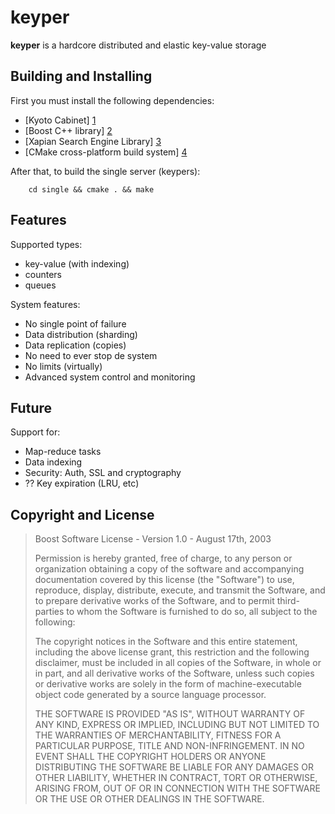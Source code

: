 keyper
======

**keyper** is a hardcore distributed and elastic key-value storage

Building and Installing
-----------------------

First you must install the following dependencies:

* [Kyoto Cabinet] [1]
* [Boost C++ library] [2]
* [Xapian Search Engine Library] [3]
* [CMake cross-platform build system] [4]

After that, to build the single server (keypers):

        cd single && cmake . && make

Features
--------

Supported types:

* key-value (with indexing)
* counters
* queues

System features:

* No single point of failure
* Data distribution (sharding)
* Data replication (copies)
* No need to ever stop de system
* No limits (virtually)
* Advanced system control and monitoring

Future
------

Support for:

* Map-reduce tasks
* Data indexing
* Security: Auth, SSL and cryptography
* ?? Key expiration (LRU, etc)

Copyright and License
---------------------

> Boost Software License - Version 1.0 - August 17th, 2003
> 
> Permission is hereby granted, free of charge, to any person or organization
> obtaining a copy of the software and accompanying documentation covered by
> this license (the "Software") to use, reproduce, display, distribute,
> execute, and transmit the Software, and to prepare derivative works of the
> Software, and to permit third-parties to whom the Software is furnished to
> do so, all subject to the following:
> 
> The copyright notices in the Software and this entire statement, including
> the above license grant, this restriction and the following disclaimer,
> must be included in all copies of the Software, in whole or in part, and
> all derivative works of the Software, unless such copies or derivative
> works are solely in the form of machine-executable object code generated by
> a source language processor.
> 
> THE SOFTWARE IS PROVIDED "AS IS", WITHOUT WARRANTY OF ANY KIND, EXPRESS OR
> IMPLIED, INCLUDING BUT NOT LIMITED TO THE WARRANTIES OF MERCHANTABILITY,
> FITNESS FOR A PARTICULAR PURPOSE, TITLE AND NON-INFRINGEMENT. IN NO EVENT
> SHALL THE COPYRIGHT HOLDERS OR ANYONE DISTRIBUTING THE SOFTWARE BE LIABLE
> FOR ANY DAMAGES OR OTHER LIABILITY, WHETHER IN CONTRACT, TORT OR OTHERWISE,
> ARISING FROM, OUT OF OR IN CONNECTION WITH THE SOFTWARE OR THE USE OR OTHER
> DEALINGS IN THE SOFTWARE.



  [1]: http://1978th.net/kyotocabinet/            "Kyoto Cabinet"
  [2]: http://www.boost.org/                      "Boost C++ library"
  [3]: http://xapian.org/                         "Xapian"
  [4]: http://www.cmake.org/					  "CMake"
